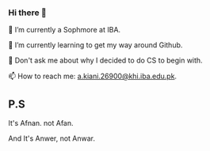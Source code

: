 ### Hi there 👋

 🔭 I’m currently a Sophmore at IBA. 
 
 🌱 I’m currently learning to get my way around Github.
 
 💬 Don't ask me about why I decided to do CS to begin with.
 
 📫 How to reach me: a.kiani.26900@khi.iba.edu.pk.
 
## P.S 

It's Afnan. not Afan.

And It's Anwer, not Anwar.
